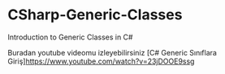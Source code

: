 # CSharp-Generic-Classes
 Introduction to Generic Classes in C#
 

 Buradan youtube videomu izleyebilirsiniz
 [C# Generic Sınıflara Giriş]https://www.youtube.com/watch?v=23jDOOE9ssg
